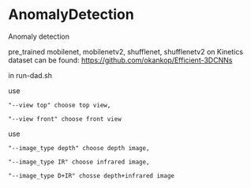 # AnomalyDetection
Anomaly detection


pre_trained mobilenet, mobilenetv2, shufflenet, shufflenetv2 on Kinetics dataset can be found: https://github.com/okankop/Efficient-3DCNNs

in run-dad.sh

use 

    "--view top" choose top view,

    "--view front" choose front view
    
use 

    "--image_type depth" choose depth image,

    "--image_type IR" choose infrared image,
    
    "--image_type D+IR" chosse depth+infrared image
    
